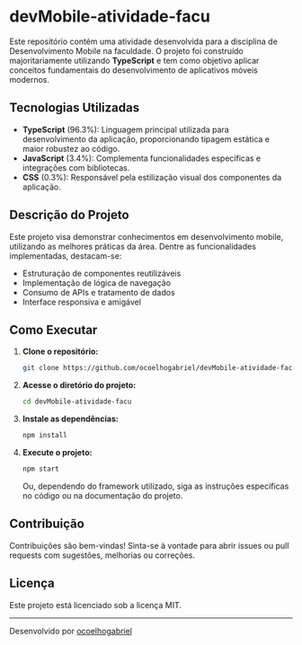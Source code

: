# devMobile-atividade-facu

Este repositório contém uma atividade desenvolvida para a disciplina de Desenvolvimento Mobile na faculdade. O projeto foi construído majoritariamente utilizando **TypeScript** e tem como objetivo aplicar conceitos fundamentais do desenvolvimento de aplicativos móveis modernos.

## Tecnologias Utilizadas

- **TypeScript** (96.3%): Linguagem principal utilizada para desenvolvimento da aplicação, proporcionando tipagem estática e maior robustez ao código.
- **JavaScript** (3.4%): Complementa funcionalidades específicas e integrações com bibliotecas.
- **CSS** (0.3%): Responsável pela estilização visual dos componentes da aplicação.

## Descrição do Projeto

Este projeto visa demonstrar conhecimentos em desenvolvimento mobile, utilizando as melhores práticas da área. Dentre as funcionalidades implementadas, destacam-se:

- Estruturação de componentes reutilizáveis
- Implementação de lógica de navegação
- Consumo de APIs e tratamento de dados
- Interface responsiva e amigável

## Como Executar

1. **Clone o repositório:**
   ```bash
   git clone https://github.com/ocoelhogabriel/devMobile-atividade-facu.git
   ```
2. **Acesse o diretório do projeto:**
   ```bash
   cd devMobile-atividade-facu
   ```
3. **Instale as dependências:**
   ```bash
   npm install
   ```
4. **Execute o projeto:**
   ```bash
   npm start
   ```
   Ou, dependendo do framework utilizado, siga as instruções específicas no código ou na documentação do projeto.

## Contribuição

Contribuições são bem-vindas! Sinta-se à vontade para abrir issues ou pull requests com sugestões, melhorias ou correções.

## Licença

Este projeto está licenciado sob a licença MIT.

---
Desenvolvido por [ocoelhogabriel](https://github.com/ocoelhogabriel)
